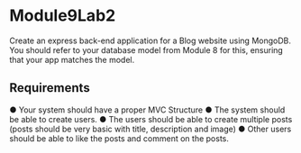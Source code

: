 # Module9Lab2

Create an express back-end application for a Blog website using MongoDB. You should
refer to your database model from Module 8 for this, ensuring that your app matches the
model.

## Requirements
● Your system should have a proper MVC Structure
● The system should be able to create users.
● The users should be able to create multiple posts (posts should be very basic with
title, description and image)
● Other users should be able to like the posts and comment on the posts.

